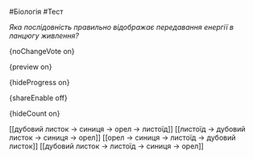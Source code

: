 #Біологія #Тест

*Яка послідовність правильно відображає передавання енергії в ланцюгу живлення?*

{noChangeVote on}

{preview on}

{hideProgress on}

{shareEnable off}

{hideCount on}

[[дубовий листок → синиця → орел → листоїд]]
[[листоїд → дубовий листок → синиця → орел]]
[[орел → синиця → листоїд → дубовий листок]]
[[дубовий листок → листоїд → синиця → орел]]
